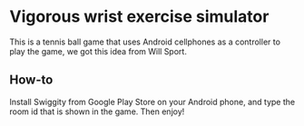 # Vigorous wrist exercise simulator
This is a tennis ball game that uses Android cellphones as a controller to play the game, we got this idea from Will Sport.

## How-to
Install Swiggity from Google Play Store on your Android phone, and type the room id that is shown in the game. Then enjoy!
